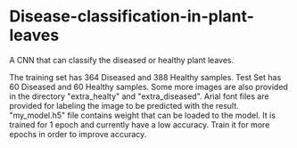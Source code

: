 # Disease-classification-in-plant-leaves
A CNN that can classify the diseased or healthy plant leaves.

The training set has 364 Diseased and 388 Healthy samples. Test Set has 60 Diseased and 60 Healthy samples.
Some more images are also provided in the directory "extra_healty" and "extra_diseased".
Arial font files are provided for labeling the image to be predicted with the result.
"my_model.h5" file contains weight that can be loaded to the model. It is trained for 1 epoch and currently have a low accuracy. Train it for more epochs in order to improve accuracy.
